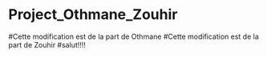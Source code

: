 # Project_Othmane_Zouhir
#Cette modification est de la part de Othmane
#Cette modification est de la part de Zouhir
#salut!!!!